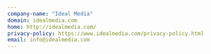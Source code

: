 ```yaml
---
company-name: "Ideal Media"
domain: idealmedia.com
home: http://idealmedia.com/
privacy-policy: https://www.idealmedia.com/privacy-policy.html
email: info@idealmedia.com
---
```




